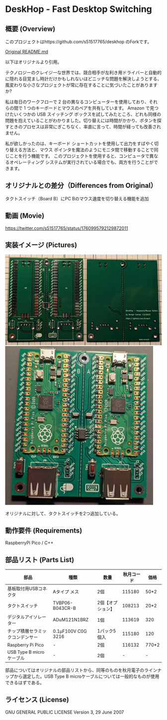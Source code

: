 # DeskHop - Fast Desktop Switching

## 概要 (Overview)

このプロジェクトはhttps://github.com/s51517765/deskhop のForkです。

[Original README.md](README_original.md)

以下はオリジナルより引用。

テクノロジーのクレイジーな世界では、競合相手が左利き用ドライバーと自動的に隠れる目覚まし時計だけかもしれないほどニッチな問題を解決しようとする、風変わりな小さなプロジェクトが常に存在することに気づいたことがありますか?

私は毎日のワークフローで 2 台の異なるコンピューターを使用しており、それらの間で 1 つのキーボードとマウスのペアを共有しています。 Amazon で見つけたいくつかの USB スイッチング ボックスを試してみたところ、どれも同様の問題を抱えていることがわかりました。切り替えには時間がかかり、ボタンを探すときのプロセスは非常にぎこちなく、率直に言って、時間が経っても改善されません。

私が欲しかったのは、キーボード ショートカットを使用して出力をすばやく切り替える方法と、マウス ポインタを魔法のようにモニタ間で移動することで同じことを行う機能です。 このプロジェクトを使用すると、コンピュータで異なるオペレーティング システムが実行されている場合でも、両方を行うことができます。

## オリジナルとの差分（Differences from Original）

タクトスイッチ（Board B）にPC Bのマウス速度を切り替える機能を追加

## 動画 (Movie)

https://twitter.com/s51517765/status/1760995792129872011

## 実装イメージ (Pictures)

<img src="img/img1.png">

<img src="img/img2.png">

オリジナルに対して、タクトスイッチを2つ追加している。

## 動作要件 (Requirements)

RaspberryPi Pico / C++

## 部品リスト (Parts List)

|部品|種類|数量|秋月コード|価格|
| ------------- | ------------- |------------- |------------- |------------- |
|基板取付用USBコネクタ|Aタイプ メス|2個|115180|50*2|
|タクトスイッチ|TVBP06-B043CR-B|2個【オプション】|108213|20*2|
|デジタルアイソレーター|ADuM121N1BRZ|1個|113619|320|
|チップ積層セラミックコンデンサー|0.1μF100V C0G 3216|1パック5個入|115180|120|
|Raspberry Pi Pico|-|2個|116132|770*2|
|USB Type B microケーブル|-|2個|-|-|

部品についてはオリジナルの部品リストから、同等のものを秋月電子のラインナップから選定した。USB Type B microケーブルについては一般的なものが使用できるはずである。

## ライセンス (License)
 GNU GENERAL PUBLIC LICENSE Version 3, 29 June 2007
